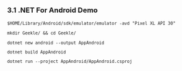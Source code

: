 ### 3.1 .NET For Android Demo

<small>

```
$HOME/Library/Android/sdk/emulator/emulator -avd "Pixel_XL_API_30"
```

```
mkdir Geekle/ && cd Geekle/
```

```
dotnet new android --output AppAndroid 

dotnet build AppAndroid  

dotnet run --project AppAndroid/AppAndroid.csproj  
```

</small>